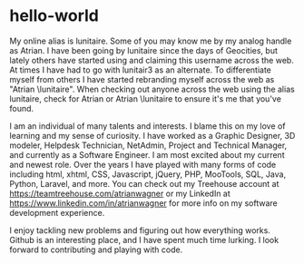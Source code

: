 # hello-world

My online alias is lunitaire. Some of you may know me by my analog handle as Atrian. I have been going by lunitaire since the days of Geocities, but lately others have started using and claiming this username across the web. At times I have had to go with lunitair3 as an alternate. To differentiate myself from others I have started rebranding myself across the web as "Atrian \\lunitaire". When checking out anyone across the web using the alias lunitaire, check for Atrian or Atrian \\lunitaire to ensure it's me that you've found.

I am an individual of many talents and interests. I blame this on my love of learning and my sense of curiosity. I have worked as a Graphic Designer, 3D modeler, Helpdesk Technician, NetAdmin, Project and Technical Manager, and currently as a Software Engineer. I am most excited about my current and newest role. Over the years I have played with many forms of code including html, xhtml, CSS, Javascript, jQuery, PHP, MooTools, SQL, Java, Python, Laravel, and more. You can check out my Treehouse account at https://teamtreehouse.com/atrianwagner or my LinkedIn at https://www.linkedin.com/in/atrianwagner for more info on my software development experience.

I enjoy tackling new problems and figuring out how everything works. Github is an interesting place, and I have spent much time lurking. I look forward to contributing and playing with code.
